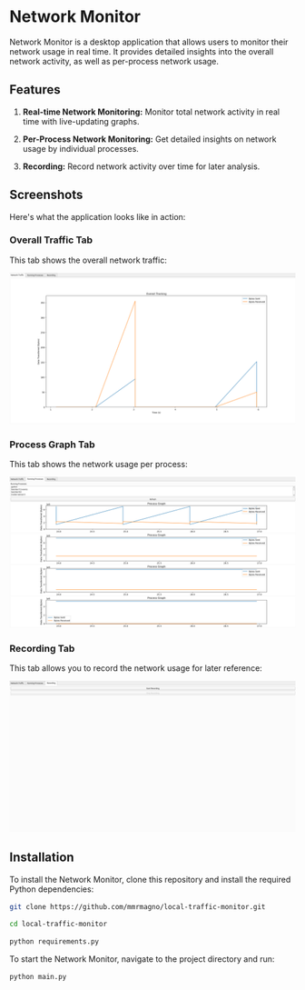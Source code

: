 # Network Monitor

Network Monitor is a desktop application that allows users to monitor their network usage in real time. It provides detailed insights into the overall network activity, as well as per-process network usage.

## Features

1. **Real-time Network Monitoring:** Monitor total network activity in real time with live-updating graphs.

2. **Per-Process Network Monitoring:** Get detailed insights on network usage by individual processes.

3. **Recording:** Record network activity over time for later analysis.

## Screenshots

Here's what the application looks like in action:

### Overall Traffic Tab

This tab shows the overall network traffic:

![Overall Traffic](./images/overalltraffic.png)

### Process Graph Tab

This tab shows the network usage per process:

![Process Graph](./images/processgraph.png)

### Recording Tab

This tab allows you to record the network usage for later reference:

![Recording](./images/recording.png)

## Installation

To install the Network Monitor, clone this repository and install the required Python dependencies:

```bash
git clone https://github.com/mmrmagno/local-traffic-monitor.git
```
```bash
cd local-traffic-monitor
```
```bash
python requirements.py
```
To start the Network Monitor, navigate to the project directory and run:

```bash
python main.py
```
